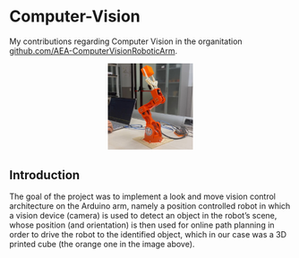 # Computer-Vision
My contributions regarding Computer Vision in the organitation [github.com/AEA-ComputerVisionRoboticArm](https://github.com/AEA-ComputerVisionRoboticArm).


<p align="center">
    <img src="robotic arm.jpg" alt="Tinkerkit Braccio robot" width="30%">
</p>

## Introduction
The goal of the project was to implement a look and move vision control architecture on the Arduino arm, namely a position controlled robot in which a vision device (camera) is used to detect an object in the 
robot’s scene, whose position (and orientation) is then used for online path planning in order to drive the robot to the identified object, which in our case was a 3D printed cube (the orange one in the image above).








